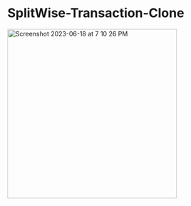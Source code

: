 # SplitWise-Transaction-Clone

<img width="380" alt="Screenshot 2023-06-18 at 7 10 26 PM" src="https://github.com/sachin3618/SplitWise-Transaction-Clone/assets/83819683/d31b4ff7-8a29-4913-8832-38bf194ae85f">
